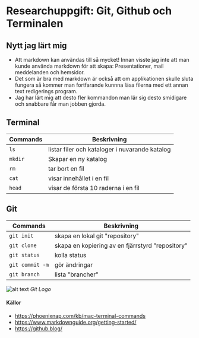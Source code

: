 # Researchuppgift: Git, Github och Terminalen


## Nytt jag lärt mig
- Att markdown kan användas till så mycket! Innan visste jag inte att man kunde använda markdown för att skapa:
Presentationer, mail meddelanden och hemsidor.
- Det som är bra med markdown är också att om applikationen skulle sluta fungera så kommer man fortfarande kunnna
läsa filerna med ett annan text redigerings program. 
- Jag har lärt mig att desto fler kommandon man lär sig desto smidigare och snabbare får man jobben gjorda.

## Terminal
| Commands | Beskrivning |
|---|---|
| `ls`    | listar filer och kataloger i nuvarande katalog |
| `mkdir` | Skapar en ny katalog |
| `rm`    | tar bort en fil |
| `cat`   | visar innehållet i en fil |
| `head`  | visar de första 10 raderna i en fil |


## Git 
| Commands | Beskrivning |
|---|---|
| `git init` | skapa en lokal git "repository" |
| `git clone` | skapa en kopiering av en fjärrstyrd "repository" |
| `git status` | kolla status |
| `git commit -m` | gör ändringar |
| `git branch` | lista "brancher" |


 
![alt text](https://github.blog/wp-content/uploads/2023/10/Enterprise-LightMode-4.png?w=1200) _Git Logo_


#### Källor
- https://phoenixnap.com/kb/mac-terminal-commands
- https://www.markdownguide.org/getting-started/
- https://github.blog/
